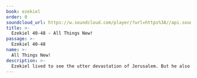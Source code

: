 ```yaml
---
book: ezekiel
order: 0
soundcloud_url: https://w.soundcloud.com/player/?url=https%3A//api.soundcloud.com/tracks/
title: >-
  Ezekiel 40-48 - All Things New!
passage: >-
  Ezekiel 40-48
name: >-
  All Things New!
description: >-
  Ezekiel lived to see the utter devastation of Jerusalem. But he also looked ahead to the time when there would be a new temple, a new priesthood and a new flowing river. In Christ, God makes all things new!
---
```


